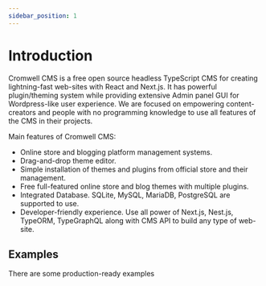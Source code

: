 ```yaml
---
sidebar_position: 1
---
```


# Introduction

Cromwell CMS is a free open source headless TypeScript CMS for creating lightning-fast web-sites with React and Next.js. It has powerful plugin/theming system while providing extensive Admin panel GUI for Wordpress-like user experience. 
We are focused on empowering content-creators and people with no programming knowledge to use all features of the CMS in their projects.

Main features of Cromwell CMS:
- Online store and blogging platform management systems.
- Drag-and-drop theme editor.
- Simple installation of themes and plugins from official store and their management.
- Free full-featured online store and blog themes with multiple plugins.
- Integrated Database. SQLite, MySQL, MariaDB, PostgreSQL are supported to use.
- Developer-friendly experience. Use all power of Next.js, Nest.js, TypeORM, TypeGraphQL along with CMS API to build any type of web-site.  

## Examples

There are some production-ready examples


